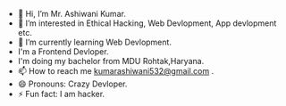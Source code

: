 - 👋 Hi, I’m Mr. Ashiwani Kumar.
- 👀 I’m interested in Ethical Hacking, Web Devlopment, App devlopment etc.
- 🌱 I’m currently learning Web Devlopment.
- I'm a Frontend Devloper.
- I'm doing my bachelor from MDU Rohtak,Haryana.
- 📫 How to reach me kumarashiwani532@gmail.com .
- 😄 Pronouns: Crazy Devloper.
- ⚡ Fun fact: I am hacker.

<!---
AshiwaniKumar-hacker/AshiwaniKumar-hacker is a ✨ special ✨ repository because its `README.md` (this file) appears on your GitHub profile.
You can click the Preview link to take a look at your changes.
--->
